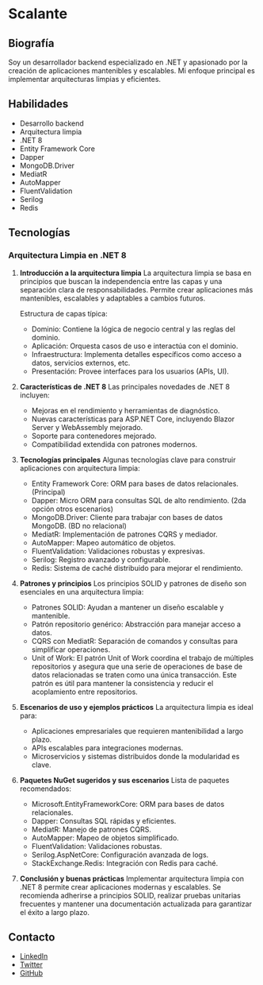 # Scalante

## Biografía
Soy un desarrollador backend especializado en .NET y apasionado por la creación de aplicaciones mantenibles y escalables. Mi enfoque principal es implementar arquitecturas limpias y eficientes.

## Habilidades
- Desarrollo backend
- Arquitectura limpia
- .NET 8
- Entity Framework Core
- Dapper
- MongoDB.Driver
- MediatR
- AutoMapper
- FluentValidation
- Serilog
- Redis

## Tecnologías
### Arquitectura Limpia en .NET 8

1. **Introducción a la arquitectura limpia**
   La arquitectura limpia se basa en principios que buscan la independencia entre las capas y una separación clara de responsabilidades. Permite crear aplicaciones más mantenibles, escalables y adaptables a cambios futuros.

   Estructura de capas típica:
   - Dominio: Contiene la lógica de negocio central y las reglas del dominio.
   - Aplicación: Orquesta casos de uso e interactúa con el dominio.
   - Infraestructura: Implementa detalles específicos como acceso a datos, servicios externos, etc.
   - Presentación: Provee interfaces para los usuarios (APIs, UI).

2. **Características de .NET 8**
   Las principales novedades de .NET 8 incluyen:
   - Mejoras en el rendimiento y herramientas de diagnóstico.
   - Nuevas características para ASP.NET Core, incluyendo Blazor Server y WebAssembly mejorado.
   - Soporte para contenedores mejorado.
   - Compatibilidad extendida con patrones modernos.

3. **Tecnologías principales**
   Algunas tecnologías clave para construir aplicaciones con arquitectura limpia:
   - Entity Framework Core: ORM para bases de datos relacionales. (Principal)
   - Dapper: Micro ORM para consultas SQL de alto rendimiento. (2da opción otros escenarios)
   - MongoDB.Driver: Cliente para trabajar con bases de datos MongoDB. (BD no relacional)
   - MediatR: Implementación de patrones CQRS y mediador.
   - AutoMapper: Mapeo automático de objetos.
   - FluentValidation: Validaciones robustas y expresivas.
   - Serilog: Registro avanzado y configurable.
   - Redis: Sistema de caché distribuido para mejorar el rendimiento.

4. **Patrones y principios**
   Los principios SOLID y patrones de diseño son esenciales en una arquitectura limpia:
   - Patrones SOLID: Ayudan a mantener un diseño escalable y mantenible.
   - Patrón repositorio genérico: Abstracción para manejar acceso a datos.
   - CQRS con MediatR: Separación de comandos y consultas para simplificar operaciones.
   - Unit of Work: El patrón Unit of Work coordina el trabajo de múltiples repositorios y asegura que una serie de operaciones de base de datos relacionadas se traten como una única transacción. Este patrón es útil para mantener la consistencia y reducir el acoplamiento entre repositorios.

5. **Escenarios de uso y ejemplos prácticos**
   La arquitectura limpia es ideal para:
   - Aplicaciones empresariales que requieren mantenibilidad a largo plazo.
   - APIs escalables para integraciones modernas.
   - Microservicios y sistemas distribuidos donde la modularidad es clave.

6. **Paquetes NuGet sugeridos y sus escenarios**
   Lista de paquetes recomendados:
   - Microsoft.EntityFrameworkCore: ORM para bases de datos relacionales.
   - Dapper: Consultas SQL rápidas y eficientes.
   - MediatR: Manejo de patrones CQRS.
   - AutoMapper: Mapeo de objetos simplificado.
   - FluentValidation: Validaciones robustas.
   - Serilog.AspNetCore: Configuración avanzada de logs.
   - StackExchange.Redis: Integración con Redis para caché.

7. **Conclusión y buenas prácticas**
   Implementar arquitectura limpia con .NET 8 permite crear aplicaciones modernas y escalables. Se recomienda adherirse a principios SOLID, realizar pruebas unitarias frecuentes y mantener una documentación actualizada para garantizar el éxito a largo plazo.

## Contacto
- [LinkedIn](https://www.linkedin.com/in/username)
- [Twitter](https://twitter.com/username)
- [GitHub](https://github.com/Scalante)
